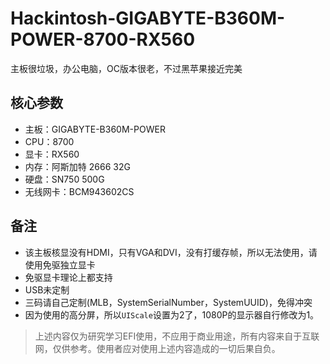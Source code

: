 # Hackintosh-GIGABYTE-B360M-POWER-8700-RX560

主板很垃圾，办公电脑，OC版本很老，不过黑苹果接近完美

## 核心参数

- 主板：GIGABYTE-B360M-POWER
- CPU：8700
- 显卡：RX560
- 内存：阿斯加特 2666 32G
- 硬盘：SN750 500G
- 无线网卡：BCM943602CS

## 备注

- 该主板核显没有HDMI，只有VGA和DVI，没有打缓存帧，所以无法使用，请使用免驱独立显卡
- 免驱显卡理论上都支持
- USB未定制
- 三码请自己定制(MLB，SystemSerialNumber，SystemUUID)，免得冲突
- 因为使用的高分屏，所以`UIScale`设置为2了，1080P的显示器自行修改为1。

> 上述内容仅为研究学习EFI使用，不应用于商业用途，所有内容来自于互联网，仅供参考。使用者应对使用上述内容造成的一切后果自负。









